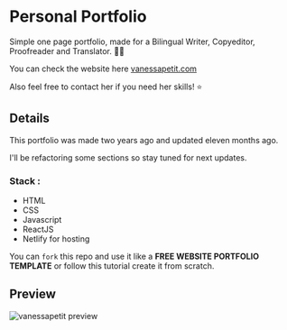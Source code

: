 # Personal Portfolio

Simple one page portfolio, made for a Bilingual Writer, Copyeditor, Proofreader and Translator. ✍🏻

You can check the website here [vanessapetit.com](https://vanessapetit.com)

Also feel free to contact her if you need her skills! ⭐️

## Details

This portfolio was made two years ago and updated eleven months ago.

I'll be refactoring some sections so stay tuned for next updates.

<h3>Stack :</h3>

- HTML
- CSS
- Javascript
- ReactJS
- Netlify for hosting

You can `fork` this repo and use it like a **FREE WEBSITE PORTFOLIO TEMPLATE** or follow this tutorial create it from scratch.

## Preview

 <img src="https://repository-images.githubusercontent.com/425956305/88744d1f-9325-48de-a388-f9e9ace1c9ce" alt="vanessapetit preview"/>


